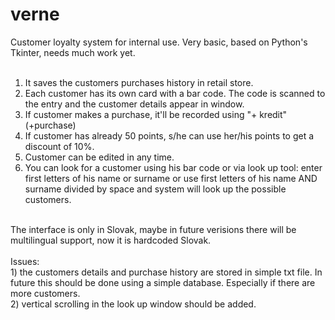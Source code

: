 # verne
Customer loyalty system for internal use. Very basic, based on Python's Tkinter, needs much work yet.<br/>
<br/>
1) It saves the customers purchases history in retail store.<br/>
2) Each customer has its own card with a bar code. The code is scanned to the entry and the customer details appear in window.<br/>
3) If customer makes a purchase, it'll be recorded using "+ kredit" (+purchase)<br/>
4) If customer has already 50 points, s/he can use her/his points to get a discount of 10%.<br/>
5) Customer can be edited in any time.<br/>
6) You can look for a customer using his bar code or via look up tool: enter first letters of his name or surname or use first letters
of his name AND surname divided by space and system will look up the possible customers.<br/>
<br/>
The interface is only in Slovak, maybe in future verisions there will be multilingual support, now it is hardcoded Slovak.<br/>
<br/>
Issues: <br/>
1) the customers details and purchase history are stored in simple txt file. In future this should be done using a simple database. 
Especially if there are more customers.<br/>
2) vertical scrolling in the look up window should be added.<br/>

